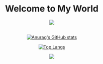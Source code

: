 

<div align="center">
<h1><strong>Welcome to My World  </strong></h1>
<img src="https://denemenlazim.net/wp-content/uploads/2019/11/rick-and-morty_4-sezon_1.gif">
</br></br>


[![Anurag's GitHub stats](https://github-readme-stats.vercel.app/api?username=hermannKonyar&show_icons=true&theme=onedark)](https://github.com/anuraghazra/github-readme-stats)

[![Top Langs](https://github-readme-stats.vercel.app/api/top-langs/?username=hermannKonyar&langs_count=8&theme=onedark)](https://github.com/anuraghazra/github-readme-stats)

<div>
  <img src="https://www.dunyahalleri.com/wp-content/uploads/2018/08/ee6f84623911facecb0564d80d845728-990x556.jpg">
</div>
</div>
